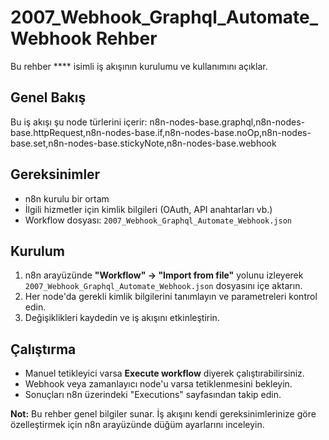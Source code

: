 # 2007_Webhook_Graphql_Automate_Webhook Rehber

Bu rehber **** isimli iş akışının kurulumu ve kullanımını açıklar.

## Genel Bakış
Bu iş akışı şu node türlerini içerir: n8n-nodes-base.graphql,n8n-nodes-base.httpRequest,n8n-nodes-base.if,n8n-nodes-base.noOp,n8n-nodes-base.set,n8n-nodes-base.stickyNote,n8n-nodes-base.webhook

## Gereksinimler
- n8n kurulu bir ortam
- İlgili hizmetler için kimlik bilgileri (OAuth, API anahtarları vb.)
- Workflow dosyası: `2007_Webhook_Graphql_Automate_Webhook.json`

## Kurulum
1. n8n arayüzünde **"Workflow" → "Import from file"** yolunu izleyerek `2007_Webhook_Graphql_Automate_Webhook.json` dosyasını içe aktarın.
2. Her node'da gerekli kimlik bilgilerini tanımlayın ve parametreleri kontrol edin.
3. Değişiklikleri kaydedin ve iş akışını etkinleştirin.

## Çalıştırma
- Manuel tetikleyici varsa **Execute workflow** diyerek çalıştırabilirsiniz.
- Webhook veya zamanlayıcı node'u varsa tetiklenmesini bekleyin.
- Sonuçları n8n üzerindeki "Executions" sayfasından takip edin.

**Not:** Bu rehber genel bilgiler sunar. İş akışını kendi gereksinimlerinize göre özelleştirmek için n8n arayüzünde düğüm ayarlarını inceleyin.
